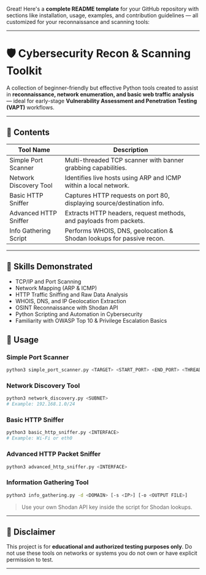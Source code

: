 Great! Here's a **complete README template** for your GitHub repository with sections like installation, usage, examples, and contribution guidelines — all customized for your reconnaissance and scanning tools:

---

# 🛡️ Cybersecurity Recon & Scanning Toolkit

A collection of beginner-friendly but effective Python tools created to assist in **reconnaissance, network enumeration, and basic web traffic analysis** — ideal for early-stage **Vulnerability Assessment and Penetration Testing (VAPT)** workflows.

---

## 📁 Contents

| Tool Name                 | Description                                                                 |
|--------------------------|-----------------------------------------------------------------------------|
| Simple Port Scanner       | Multi-threaded TCP scanner with banner grabbing capabilities.              |
| Network Discovery Tool    | Identifies live hosts using ARP and ICMP within a local network.           |
| Basic HTTP Sniffer        | Captures HTTP requests on port 80, displaying source/destination info.     |
| Advanced HTTP Sniffer     | Extracts HTTP headers, request methods, and payloads from packets.         |
| Info Gathering Script     | Performs WHOIS, DNS, geolocation & Shodan lookups for passive recon.       |

---

## 🧠 Skills Demonstrated

- TCP/IP and Port Scanning  
- Network Mapping (ARP & ICMP)  
- HTTP Traffic Sniffing and Raw Data Analysis  
- WHOIS, DNS, and IP Geolocation Extraction  
- OSINT Reconnaissance with Shodan API  
- Python Scripting and Automation in Cybersecurity  
- Familiarity with OWASP Top 10 & Privilege Escalation Basics  


## 🚀 Usage

### Simple Port Scanner

```bash
python3 simple_port_scanner.py <TARGET> <START_PORT> <END_PORT> <THREADS>
```

### Network Discovery Tool

```bash
python3 network_discovery.py <SUBNET>
# Example: 192.168.1.0/24
```

### Basic HTTP Sniffer

```bash
python3 basic_http_sniffer.py <INTERFACE>
# Example: Wi-Fi or eth0
```

### Advanced HTTP Packet Sniffer

```bash
python3 advanced_http_sniffer.py <INTERFACE>
```

### Information Gathering Tool

```bash
python3 info_gathering.py -d <DOMAIN> [-s <IP>] [-o <OUTPUT FILE>]
```

> Use your own Shodan API key inside the script for Shodan lookups.

---

## 🔐 Disclaimer

This project is for **educational and authorized testing purposes only**. Do not use these tools on networks or systems you do not own or have explicit permission to test.

---

